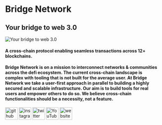 # Bridge Network
## Your bridge to web 3.0
![Your bridge to web 3.0](https://3775640394-files.gitbook.io/~/files/v0/b/gitbook-x-prod.appspot.com/o/spaces%2Fhzu8n7f3WurRt8njguWG%2Fuploads%2FWqfuztFSpR8QU9AJsCjz%2FGroup%2060233%20(2).png?alt=media&token=fdce9cf2-5610-484b-b54b-261c0069725d)

#### A cross-chain protocol enabling seamless transactions across 12+ blockchains.
#### Bridge Network is on a mission to interconnect networks & communities across the defi ecosystem. The current cross-chain landscape is complex with tooling that is not built for the average user. At Bridge Network we take a user-first approach in parallel to building a highly secured and scalable infrastructure. Our aim is to build tools for real users and empower others to do so. We believe cross-chain functionalities should be a necessity, not a feature.


[<img src='https://cdn.jsdelivr.net/npm/simple-icons@3.0.1/icons/github.svg' alt='github' height='40'>](https://github.com/bridgeNetworklabs)  [<img src='https://cdn.jsdelivr.net/npm/simple-icons@3.0.1/icons/instagram.svg' alt='instagram' height='40'>](https://www.instagram.com/bridgenetwork0x/)  [<img src='https://cdn.jsdelivr.net/npm/simple-icons@3.0.1/icons/twitter.svg' alt='twitter' height='40'>](https://twitter.com/bridgenetwork0x)  [<img src='https://cdn.jsdelivr.net/npm/simple-icons@3.0.1/icons/youtube.svg' alt='YouTube' height='40'>](https://www.youtube.com/channel/UCKGgW4WqGSqMxm-ZFcZvOGA)  [<img src='https://cdn.jsdelivr.net/npm/simple-icons@3.0.1/icons/icloud.svg' alt='website' height='40'>](https://www.bridgenetwork.com/)  

